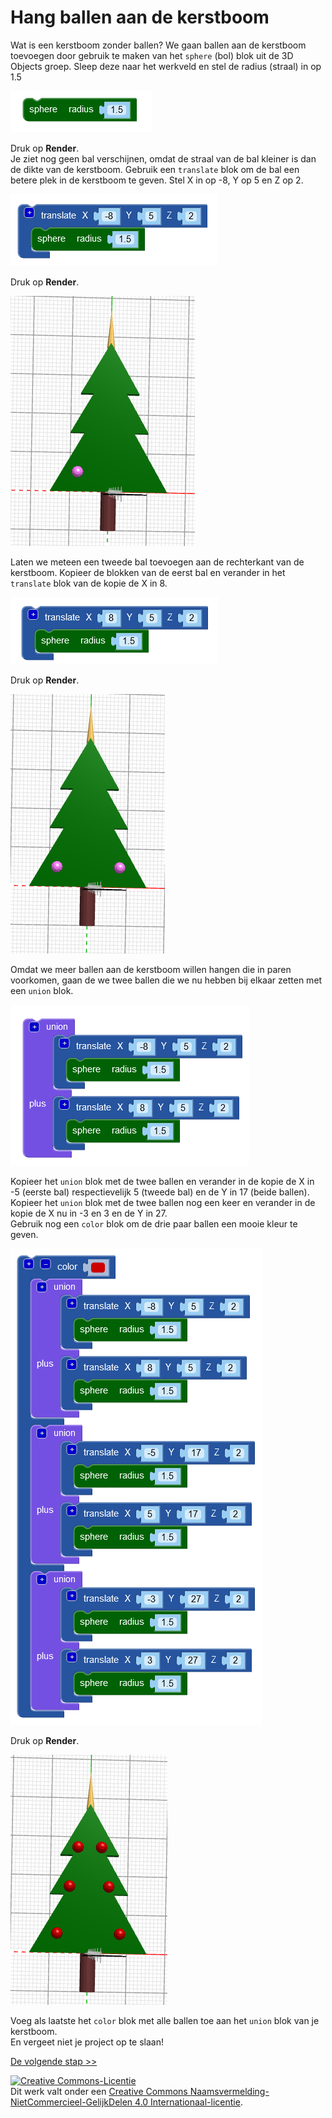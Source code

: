 # Hang ballen aan de kerstboom

Wat is een kerstboom zonder ballen? We gaan ballen aan de kerstboom toevoegen door gebruik te maken van het `sphere` (bol) blok uit de 3D Objects groep. Sleep deze naar het werkveld en stel de radius (straal) in op 1.5

![sphere](images/sphere.png)

Druk op **Render**.\
Je ziet nog geen bal verschijnen, omdat de straal van de bal kleiner is dan de dikte van de kerstboom. Gebruik een `translate` blok om de bal een betere plek in de kerstboom te geven. Stel X in op -8, Y op 5 en Z op 2.

![translate](images/translate4.png)

Druk op **Render**.

![translate-resultaat](images/translate4-resultaat.png)

Laten we meteen een tweede bal toevoegen aan de rechterkant van de kerstboom. Kopieer de blokken van de eerst bal en verander in het `translate` blok van de kopie de X in 8.

![twee-ballen](images/twee-ballen.png)

Druk op **Render**.

![twee-ballen-resultaat](images/twee-ballen-resultaat.png)

Omdat we meer ballen aan de kerstboom willen hangen die in paren voorkomen, gaan de we twee ballen die we nu hebben bij elkaar zetten met een `union` blok.

![union](images/union3.png)

Kopieer het `union` blok met de twee ballen en verander in de kopie de X in -5 (eerste bal) respectievelijk 5 (tweede bal) en de Y in 17 (beide ballen).\
Kopieer het `union` blok met de twee ballen nog een keer en verander in de kopie de X nu in -3 en 3 en de Y in 27.\
Gebruik nog een `color` blok om de drie paar ballen een mooie kleur te geven.

![drie-paar-ballen](images/drie-paar-ballen.png)

Druk op **Render**.

![drie-paar-ballen-resultaat](images/drie-paar-ballen-resultaat.png)

Voeg als laatste het `color` blok met alle ballen toe aan het `union` blok van je kerstboom.\
En vergeet niet je project op te slaan!

[De volgende stap >>](stap_6.md)

<a rel="license" href="http://creativecommons.org/licenses/by-nc-sa/4.0/"><img alt="Creative Commons-Licentie" style="border-width:0" src="https://i.creativecommons.org/l/by-nc-sa/4.0/88x31.png" /></a><br />Dit werk valt onder een <a rel="license" href="http://creativecommons.org/licenses/by-nc-sa/4.0/deed.nl">Creative Commons Naamsvermelding-NietCommercieel-GelijkDelen 4.0 Internationaal-licentie</a>.
